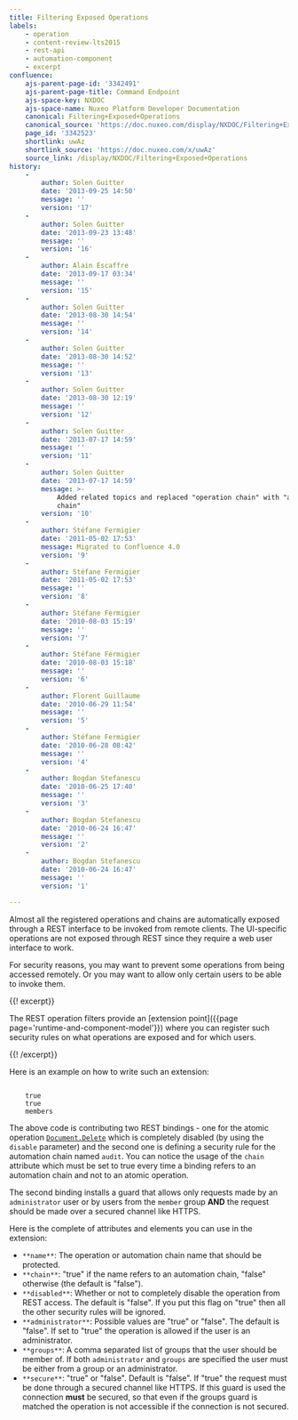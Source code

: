 ```yaml
---
title: Filtering Exposed Operations
labels:
    - operation
    - content-review-lts2015
    - rest-api
    - automation-component
    - excerpt
confluence:
    ajs-parent-page-id: '3342491'
    ajs-parent-page-title: Command Endpoint
    ajs-space-key: NXDOC
    ajs-space-name: Nuxeo Platform Developer Documentation
    canonical: Filtering+Exposed+Operations
    canonical_source: 'https://doc.nuxeo.com/display/NXDOC/Filtering+Exposed+Operations'
    page_id: '3342523'
    shortlink: uwAz
    shortlink_source: 'https://doc.nuxeo.com/x/uwAz'
    source_link: /display/NXDOC/Filtering+Exposed+Operations
history:
    - 
        author: Solen Guitter
        date: '2013-09-25 14:50'
        message: ''
        version: '17'
    - 
        author: Solen Guitter
        date: '2013-09-23 13:48'
        message: ''
        version: '16'
    - 
        author: Alain Escaffre
        date: '2013-09-17 03:34'
        message: ''
        version: '15'
    - 
        author: Solen Guitter
        date: '2013-08-30 14:54'
        message: ''
        version: '14'
    - 
        author: Solen Guitter
        date: '2013-08-30 14:52'
        message: ''
        version: '13'
    - 
        author: Solen Guitter
        date: '2013-08-30 12:19'
        message: ''
        version: '12'
    - 
        author: Solen Guitter
        date: '2013-07-17 14:59'
        message: ''
        version: '11'
    - 
        author: Solen Guitter
        date: '2013-07-17 14:59'
        message: >-
            Added related topics and replaced "operation chain" with "automation
            chain"
        version: '10'
    - 
        author: Stéfane Fermigier
        date: '2011-05-02 17:53'
        message: Migrated to Confluence 4.0
        version: '9'
    - 
        author: Stéfane Fermigier
        date: '2011-05-02 17:53'
        message: ''
        version: '8'
    - 
        author: Stéfane Fermigier
        date: '2010-08-03 15:19'
        message: ''
        version: '7'
    - 
        author: Stéfane Fermigier
        date: '2010-08-03 15:18'
        message: ''
        version: '6'
    - 
        author: Florent Guillaume
        date: '2010-06-29 11:54'
        message: ''
        version: '5'
    - 
        author: Stéfane Fermigier
        date: '2010-06-28 08:42'
        message: ''
        version: '4'
    - 
        author: Bogdan Stefanescu
        date: '2010-06-25 17:40'
        message: ''
        version: '3'
    - 
        author: Bogdan Stefanescu
        date: '2010-06-24 16:47'
        message: ''
        version: '2'
    - 
        author: Bogdan Stefanescu
        date: '2010-06-24 16:47'
        message: ''
        version: '1'

---
```

Almost all the registered operations and chains are automatically exposed through a REST interface to be invoked from remote clients. The UI-specific operations are not exposed through REST since they require a web user interface to work.

For security reasons, you may want to prevent some operations from being accessed remotely. Or you may want to allow only certain users to be able to invoke them.

{{! excerpt}}

The REST operation filters provide an [extension point]({{page page='runtime-and-component-model'}}) where you can register such security rules on what operations are exposed and for which users.

{{! /excerpt}}

Here is an example on how to write such an extension:

```

    true
    true
    members

```

The above code is contributing two REST bindings - one for the atomic operation [`Document.Delete`](http://explorer.nuxeo.org/nuxeo/site/distribution/current/viewOperation/Document.Delete) which is completely disabled (by using the `disable` parameter) and the second one is defining a security rule for the automation chain named `audit`.&nbsp;You can notice the usage of the `chain` attribute which must be set to true every time a binding refers to an automation chain and not to an atomic operation.

The second binding installs a guard that allows only requests made by an `administrator` user or by users from the `member` group **AND** the request should be made over a secured channel like HTTPS.

Here is the complete of attributes and elements you can use in the extension:

*   `**name**`: The operation or automation chain name that should be protected.
*   `**chain**`: "true" if the name refers to an automation chain, "false" otherwise (the default is "false").
*   `**disabled**`: Whether or not to completely disable the operation from REST access. The default is "false". If you put this flag on "true" then all the other security rules will be ignored.
*   `**administrator**`: Possible values are "true" or "false". The default is "false". If set to "true" the operation is allowed if the user is an administrator.
*   `**groups**`: A comma separated list of groups that the user should be member of. If both `administrator` and `groups` are specified the user must be either from a group or an administrator.
*   `**secure**`: "true" or "false". Default is "false". If "true" the request must be done through a secured channel like HTTPS. If this guard is used the connection **must** be secured, so that even if the groups guard is matched the operation is not accessible if the connection is not secured.